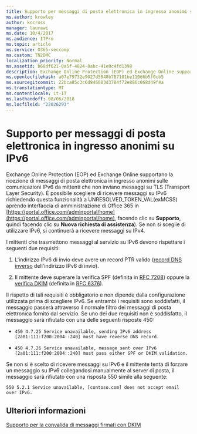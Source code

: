 ```yaml
---
title: Supporto per messaggi di posta elettronica in ingresso anonimi su IPv6
ms.author: krowley
author: kccross
manager: laurawi
ms.date: 10/4/2017
ms.audience: ITPro
ms.topic: article
ms.service: O365-seccomp
ms.custom: TN2DMC
localization_priority: Normal
ms.assetid: b68df621-0a5f-4824-8abc-41e0c4fd1398
description: Exchange Online Protection (EOP) ed Exchange Online supporta la ricezione di messaggi di posta elettronica in ingresso anonimi su IPv6 comunicazioni provenienti da mittenti non inviino messaggi su Transport Layer Security (TLS). È possibile consenso esplicito in per ricevere messaggi su IPv6 richiedendo questa funzionalità, aprire l'interfaccia di amministrazione di Office 365 in UNRESOLVED_TOKEN_VAL(exMCSS) https://portal.office.com/adminportal/home, facendo clic sul supporto e quindi fare clic su nuova richiesta di assistenza). Se non consenso esplicito componente IPv6 si continueranno a ricevere i messaggi su IPv4.
ms.openlocfilehash: a07e79732e9027d5848b787101be11066b5f0cb5
ms.sourcegitcommit: 22bca85c3c6d946083d3784f72e886c068d49f4a
ms.translationtype: MT
ms.contentlocale: it-IT
ms.lasthandoff: 08/06/2018
ms.locfileid: "22026293"
---
```

# <a name="support-for-anonymous-inbound-email-messages-over-ipv6"></a>Supporto per messaggi di posta elettronica in ingresso anonimi su IPv6

Exchange Online Protection (EOP) ed Exchange Online supportano la ricezione di messaggi di posta elettronica in ingresso anonimi sulle comunicazioni IPv6 da mittenti che non inviano messaggi su TLS (Transport Layer Security). È possibile scegliere di ricevere messaggi su IPv6 richiedendo questa funzionalità a UNRESOLVED_TOKEN_VAL(exMCSS) aprendo interfaccia di amministrazione di Office 365 in [https://portal.office.com/adminportal/home](https://portal.office.com/adminportal/home), facendo clic su **Supporto**, quindi facendo clic su **Nuova richiesta di assistenza**). Se non si sceglie di utilizzare IPv6, si continuerà a ricevere messaggi su IPv4.
  
I mittenti che trasmettono messaggi al servizio su IPv6 devono rispettare i seguenti due requisiti:
  
1. L'indirizzo IPv6 di invio deve avere un record PTR valido ([record DNS inverso](https://en.wikipedia.org/wiki/Reverse_DNS_lookup) dell'indirizzo IPv6 di invio). 
    
2. Il mittente deve superare la verifica SPF (definita in [RFC 7208](https://tools.ietf.org/html/rfc7208)) oppure la [verifica DKIM](http://dkim.org/) (definita in [RFC 6376](https://www.rfc-editor.org/rfc/rfc6376.txt)).
    
Il rispetto di tali requisiti è obbligatorio e non dipende dalla configurazione utilizzata prima di scegliere IPv6. Se entrambi i requisiti sono soddisfatti, il messaggio passerà attraverso il normale filtro dei messaggi di posta elettronica fornito dal servizio. Se uno dei due requisiti non è soddisfatto, il messaggio sarà rifiutato con una delle seguenti risposte 450:
  
-  `450 4.7.25 Service unavailable, sending IPv6 address [2a01:111:f200:2004::240] must have reverse DNS record.`
    
-  `450 4.7.26 Service unavailable, message sent over IPv6 [2a01:111:f200:2004::240] must pass either SPF or DKIM validation.`
    
Se non si è scelto di ricevere messaggi su IPv6 e il mittente tenta di forzare un messaggio su IPv6 collegandosi manualmente al server di posta, il messaggio sarà rifiutato con una risposta 550 simile alla seguente:
  
 `550 5.2.1 Service unavailable, [contoso.com] does not accept email over IPv6.`
  
## <a name="for-more-information"></a>Ulteriori informazioni

[Supporto per la convalida di messaggi firmati con DKIM](support-for-validation-of-dkim-signed-messages.md)
  

